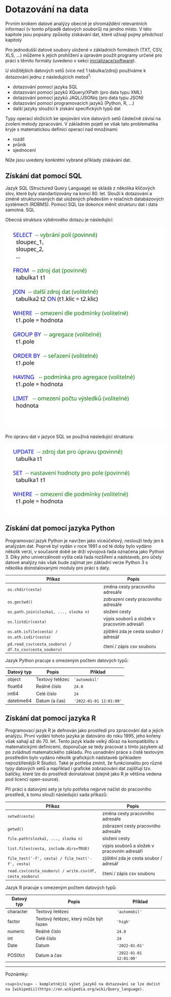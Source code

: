 # Dotazování na data

Prvním krokem datové analýzy obecně je shromáždění relevantních informací (v tomto případě datových souborů) na jendno místo. V této kapitole jsou popsány způsoby získávání dat, které užívají pojmy předchozí kapitoly

Pro jednodušší datové soubory uložené v základních formátech (TXT, CSV, XLS, ...) můžeme k jejich prohlížení a úpravám použít programy určené pro práci s těmito formáty (uvedeno v sekci [inicializace/software](../1_inicializace/B_software.ipynb)). 

U složitějších datových setů (více než 1 tabulka/zdroj) používáme k dotazování jednu z následujících metod<sup>1</sup>:

- dotazování pomocí jazyka SQL
- dotazování pomocí jazyků XQuery/XPath (pro data typu XML)
- dotazování pomocí jazyků JAQL/JSONiq (pro data typu JSON)
- dotazování pomocí programovacích jazyků (Python, R, ...)
- další jazyky sloužící k získání specifických typů dat

Typy operací složících ke spojování více datových setů částečně závisí na zvolení metody zpracování. V základním pojetí se však tato problematika kryje s matematickou definicí operací nad množinami:

- rozdíl
- průnik
- sjednocení

Níže jsou uvedeny konkrétní vybrané příklady získávání dat.

<!-- #region -->
## Získání dat pomocí SQL 

Jazyk SQL (Structured Query Language) se skládá z několika klíčových slov, které byly standartizovány na konci 80. let. 
Slouží k dotazování a změně strukturovaných dat uložených především v relačních databázových systémech (RDBMS). 
Pomocí SQL lze dokonce měnit strukturu dat i data samotná. SQL 


Obecná struktura výběrového dotazu je následující:

![vyber dat](../obr/SQL_SELECT_structure.svg)

Pro úpravu dat v jazyce SQL se používá následující struktura:

![uprava dat](../obr/SQL_UPDATE_structure.svg)
<!-- #endregion -->

## Získání dat pomocí jazyka Python

Programovací jazyk Python je navržen jako víceúčelový, neslouží tedy jen k analýzám dat. Poprvé byl vydán v roce 1991 a od té doby bylo vydáno několik verzí, v současné době se drží vývojová řada označena jako Python 3. Díky jeho univerzálnosti vyšla celá řada rozšíření a nádstaveb, pro účely datové analýzy nás však bude zajímat jen základní verze Python 3 s několika doinstalovanými moduly pro práci s daty.

| Příkaz    | Popis       | 
|-----------| --------------------- | 
| `os.chdir(cesta)`      | změna cesty pracovního adresáře             | 
| `os.gectwd()`    | zobrazení cesty pracovního adresáře            |
| `os.path.join(slozka1, ..., slozka n)`     | složení cesty           |
| `os.listdir(cesta)`      | výpis souborů a složek v pracovním adresáři | 
| `os.ath.isfile(cesta) / os.ath.isdir(cesta)`    | zjištění zda je cesta soubor / adresář |
| `pd.read_csv(cesta_souboru) / df.to_csv(cesta_souboru)`     | čtení / zápis csv souboru |

Jazyk Python pracuje s omezeným počtem datových typů:

| Datový typ | Popis       | Příklad |
|-----------| --------------------- | ----------|
| object      | Textový řetězec            | `'automobil'`|
| float64    | Reálné číslo             | `24.0`  |
| int64      | Celé číslo            | `24`|
| datetime64    | Datum (a čas)            | `'2022-01-01 12:01:00'`  |




## Získání dat pomocí jazyka R

Programovací jazyk R je defnován jako prostředí pro zpracování dat a jejich analýzu. První vydání tohoto jazyka je datováno do roku 1995, jeho kořeny však sahají až do 70. let. Tento jazyk klade velký důraz na kompatibilitu s matematickými definicemi, doporučuje se tedy pracovat s tímto jazykem až po zvládnutí matematického základu. Pro usnadnění práce s čistě textovým prostředím bylo vydáno několik grafických nádstaveb (příkladem nejrozšířenější R Studio). Také je potřeba zmínit, že funkcionalitu pro různé typy datových setů a například i grafické zobrazování dat zajišťují tzv. balíčky, které lze do prostředí doinstalovat (stejně jako R je většina vedena pod licencí open-source).

Při práci s datovými sety je tyto potřeba nejprve načíst do pracovního prostředí, k tomu slouží následující sada příkazů:

| Příkaz    | Popis       | 
|-----------| --------------------- | 
| `setwd(cesta)`      | změna cesty pracovního adresáře             | 
| `getwd()`    | zobrazení cesty pracovního adresáře            |
| `file.path(slozka1, ..., slozka n)`     | složení cesty           |
| `list.files(cesta, include.dirs=TRUE)`      | výpis souborů a složek v pracovním adresáři | 
| `file_test('-f', cesta) / file_test('-f', cesta)`    | zjištění zda je cesta soubor / adresář |
| `read.csv(cesta_souboru) / write.csv(df, cesta_souboru)`     | čtení / zápis csv souboru |

Jazyk R pracuje s omezeným počtem datových typů:

| Datový typ | Popis       | Příklad |
|-----------| --------------------- | ----------|
| character      | Textový řetězec            | `'automobil'`|
| factor    | Textový řetězec, který může být řazen | `'high'`    |
| numeric    | Reálné číslo             | `24.0`  |
| int      | Celé číslo            | `24`|
| Date    | Datum            |  `'2022-01-01'`    |
| POSIXct    | Datum a čas             | `'2022-01-01 12:01:00'`  |




--------
Poznámky:

    <sup>1</sup> - kompletnější výčet jazyků na dotazování se lze dočíst na [wikipedii](https://en.wikipedia.org/wiki/Query_language).

```python

```
